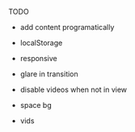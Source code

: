 TODO

- add content programatically
- localStorage
- responsive

- glare in transition
- disable videos when not in view

- space bg
- vids
